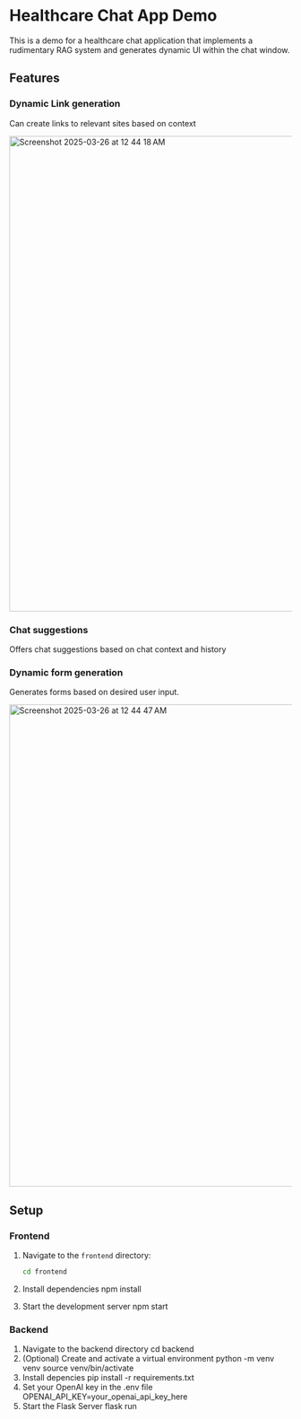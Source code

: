 # Healthcare Chat App Demo

This is a demo for a healthcare chat application that implements a rudimentary RAG system and generates dynamic UI within the chat window.

## Features

### Dynamic Link generation

Can create links to relevant sites based on context

<img width="848" alt="Screenshot 2025-03-26 at 12 44 18 AM" src="https://github.com/user-attachments/assets/b52c9c77-2676-46a6-a54f-551a4dfe3eff" />

### Chat suggestions

Offers chat suggestions based on chat context and history

### Dynamic form generation

Generates forms based on desired user input.

<img width="860" alt="Screenshot 2025-03-26 at 12 44 47 AM" src="https://github.com/user-attachments/assets/361137e6-ce18-43cb-a595-54568dab934c" />

## Setup

### Frontend

1. Navigate to the `frontend` directory:
   ```bash
   cd frontend
2. Install dependencies
    npm install

3. Start the development server
    npm start


### Backend

1. Navigate to the backend directory
    cd backend
2. (Optional) Create and activate a virtual environment
    python -m venv venv
    source venv/bin/activate
3. Install depencies
    pip install -r requirements.txt
4. Set your OpenAI key in the .env file
    OPENAI_API_KEY=your_openai_api_key_here
5. Start the Flask Server
    flask run
    
